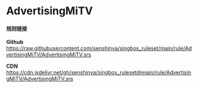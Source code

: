 # AdvertisingMiTV

#### 规则链接

**Github**
https://raw.githubusercontent.com/senshinya/singbox_ruleset/main/rule/AdvertisingMiTV/AdvertisingMiTV.srs

**CDN**
https://cdn.jsdelivr.net/gh/senshinya/singbox_ruleset@main/rule/AdvertisingMiTV/AdvertisingMiTV.srs